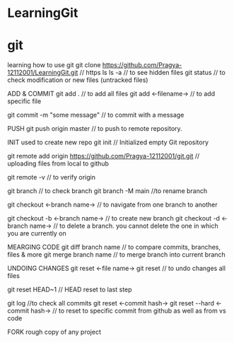 # LearningGit
# git
learning how to use git
git clone https://github.com/Pragya-12112001/LearningGit.git // https
ls
ls -a // to see  hidden files
git status // to check modification or new files (untracked files)

ADD & COMMIT
git add . // to add all files
git add <-filename-> // to add specific file

git commit -m "some message"   // to commit with a message

PUSH
git push origin master // to push to remote repository. 

INIT used to create new repo
git init // Initialized empty Git repository 

git remote add origin https://github.com/Pragya-12112001/git.git // uploading files from local to github

git remote -v // to verify origin

git branch // to check branch
git branch -M main //to rename branch

git checkout <-branch name-> // to navigate from one branch to another

git checkout -b <-branch name-> // to create new branch
git checkout -d <-branch name-> // to delete a branch. you cannot delete the one in which you are currently on

MEARGING CODE
git diff branch name // to compare commits, branches, files & more
git merge branch name // to merge branch into current branch

UNDOING CHANGES
git reset <-file name->
git reset  // to undo changes all files

git reset HEAD~1 // HEAD reset to last step

git log //to check all commits
git reset <-commit hash->
git reset --hard <-commit hash-> // to reset to specific commit from github as well as from vs code
 
 FORK
 rough copy of any project
